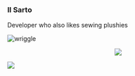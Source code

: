 ### Il Sarto

Developer who also likes sewing plushies

![wriggle](ezgif-1-c4e971309139.gif)

<p align="center"> 
<img src="ezgif-1-c4e971309139.gif">
</p>

<a align="center" href="https://github.com/anuraghazra/github-readme-stats"><img src="https://github-readme-stats.vercel.app/api/top-langs/?username=anuraghazra&layout=compact"></a>
